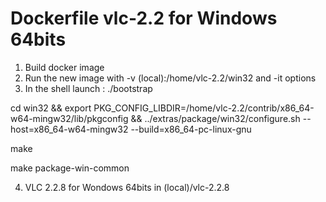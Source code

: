 # Dockerfile vlc-2.2 for Windows 64bits
1. Build docker image
2. Run the new image with -v (local):/home/vlc-2.2/win32 and -it options
3. In the shell launch :
./bootstrap

cd win32 && export PKG_CONFIG_LIBDIR=/home/vlc-2.2/contrib/x86_64-w64-mingw32/lib/pkgconfig && ../extras/package/win32/configure.sh --host=x86_64-w64-mingw32 --build=x86_64-pc-linux-gnu

make

make package-win-common

4. VLC 2.2.8 for Wondows 64bits in (local)/vlc-2.2.8
